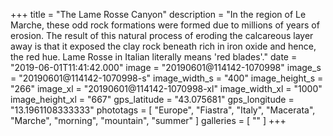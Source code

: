 +++
title = "The Lame Rosse Canyon"
description = "In the region of Le Marche, these odd rock formations were formed due to millions of years of erosion. The result of this natural process of eroding the calcareous layer away is that it exposed the clay rock beneath rich in iron oxide and hence, the red hue. Lame Rosse in Italian literally means 'red blades'."
date = "2019-06-01T11:41:42.000"
image = "20190601@114142-1070998"
image_s = "20190601@114142-1070998-s"
image_width_s = "400"
image_height_s = "266"
image_xl = "20190601@114142-1070998-xl"
image_width_xl = "1000"
image_height_xl = "667"
gps_latitude = "43.075681"
gps_longitude = "13.1961108333333"
phototags = [ "Europe", "Fiastra", "Italy", "Macerata", "Marche", "morning", "mountain", "summer" ]
galleries = [ "" ]
+++
